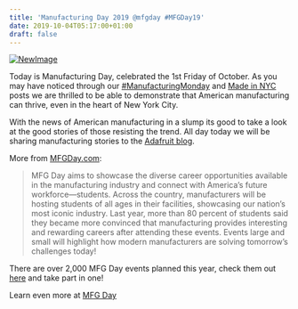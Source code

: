 ```yaml
---
title: 'Manufacturing Day 2019 @mfgday #MFGDay19'
date: 2019-10-04T05:17:00+01:00
draft: false
---
```


[![NewImage](https://cdn-blog.adafruit.com/uploads/2019/09/NewImage-68.png "NewImage.png")](https://blog.adafruit.com/?s=mfgday)

Today is Manufacturing Day, celebrated the 1st Friday of October. As you may have noticed through our [#ManufacturingMonday](https://blog.adafruit.com/?s=%23ManufacturingMonday) and [Made in NYC](https://blog.adafruit.com/tag/made-in-nyc/) posts we are thrilled to be able to demonstrate that American manufacturing can thrive, even in the heart of New York City.

With the news of American manufacturing in a slump its good to take a look at the good stories of those resisting the trend. All day today we will be sharing manufacturing stories to the [Adafruit blog](https://blog.adafruit.com/?s=mfgday).

More from [MFGDay.com](https://www.mfgday.com/sites/default/files/MI.MFGDay.2019.Flyer_.v03.pdf):

> MFG Day aims to showcase the diverse career opportunities available in the manufacturing industry and connect with America’s future workforce—students. Across the country, manufacturers will be hosting students of all ages in their facilities, showcasing our nation’s most iconic industry. Last year, more than 80 percent of students said they became more convinced that manufacturing provides interesting and rewarding careers after attending these events. Events large and small will highlight how modern manufacturers are solving tomorrow’s challenges today!

There are over 2,000 MFG Day events planned this year, check them out [here](https://www.mfgday.com/events) and take part in one!

Learn even more at [MFG Day](https://www.mfgday.com/about-us)